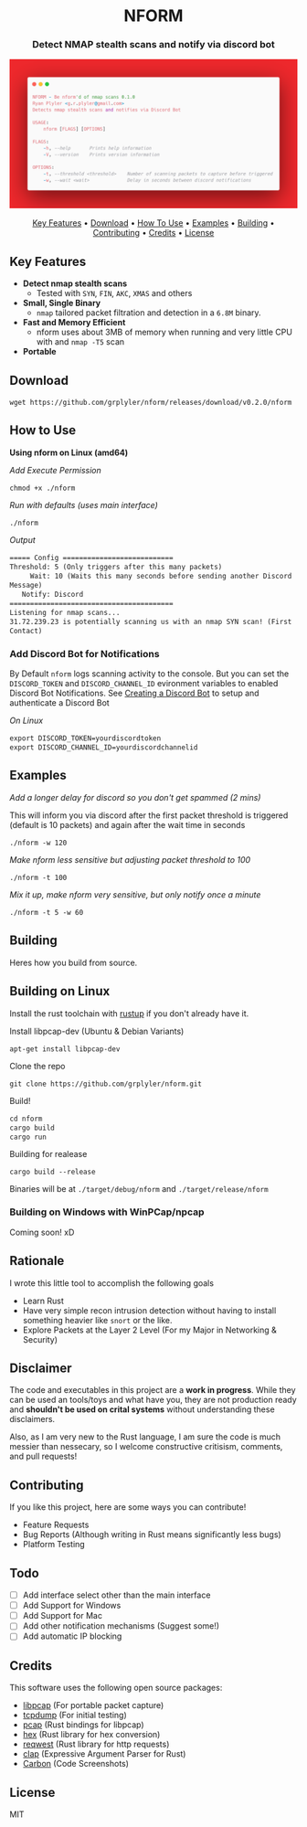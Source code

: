 
<h1 align="center">
  NFORM
</h1>

<h3 align="center">Detect NMAP stealth scans and notify via discord bot</h3>

![](carbon.png)

<p align="center">
  <a href="#key-features">Key Features</a> •
  <a href="#download">Download</a> •
  <a href="#how-to-use">How To Use</a> •
  <a href="#examples">Examples</a> •
  <a href="#building">Building</a> •
  <a href="#contributing">Contributing</a> •
  <a href="#credits">Credits</a> •
  <a href="#license">License</a>
</p>


## Key Features
* **Detect nmap stealth scans**
    * Tested with `SYN`, `FIN`, `AKC`, `XMAS` and others
* **Small, Single Binary**
    * `nmap` tailored packet filtration and detection in a `6.8M` binary.
* **Fast and Memory Efficient**
    * nform uses about 3MB of memory when running and very little CPU with and `nmap -T5` scan
* **Portable**


## Download

```
wget https://github.com/grplyler/nform/releases/download/v0.2.0/nform
```

## How to Use

**Using nform on Linux (amd64)**



*Add Execute Permission*
```
chmod +x ./nform
```

*Run with defaults (uses main interface)*
```
./nform
```

*Output*
```
===== Config ===========================
Threshold: 5 (Only triggers after this many packets)
     Wait: 10 (Waits this many seconds before sending another Discord Message)
   Notify: Discord
========================================
Listening for nmap scans...
31.72.239.23 is potentially scanning us with an nmap SYN scan! (First Contact)
```

### Add Discord Bot for Notifications

By Default `nform` logs scanning activity to the console. But you can set the `DISCORD_TOKEN` and `DISCORD_CHANNEL_ID` evironment variables to enabled Discord Bot Notifications. See [Creating a Discord Bot](https://www.sitepoint.com/discord-bot-node-js/) to setup and authenticate a Discord Bot


*On Linux*
```
export DISCORD_TOKEN=yourdiscordtoken
export DISCORD_CHANNEL_ID=yourdiscordchannelid
```

## Examples

*Add a longer delay for discord so you don't get spammed (2 mins)*

This will inform you via discord after the first packet threshold is triggered (default is 10 packets) and again after the wait time in seconds
```
./nform -w 120
```

*Make nform less sensitive but adjusting packet threshold to 100*
```
./nform -t 100
```

*Mix it up, make nform very sensitive, but only notify once a minute*
```
./nform -t 5 -w 60
```

## Building

Heres how you build from source.

## Building on Linux

Install the rust toolchain with [rustup](https://www.rust-lang.org/tools/install) if you don't already have it.

Install libpcap-dev (Ubuntu & Debian Variants)

```
apt-get install libpcap-dev
```

Clone the repo
```
git clone https://github.com/grplyler/nform.git
```

Build!
```
cd nform
cargo build
cargo run
```

Building for realease

```
cargo build --release
```

Binaries will be at `./target/debug/nform` and `./target/release/nform`

### Building on Windows with WinPCap/npcap

Coming soon! xD

## Rationale

I wrote this little tool to accomplish the following goals
* Learn Rust
* Have very simple recon intrusion detection without having to install something heavier like `snort` or the like.
* Explore Packets at the Layer 2 Level (For my Major in Networking & Security)

## Disclaimer

The code and executables in this project are a **work in progress**. While they can be used an tools/toys and what have you, they are not production ready and **shouldn't be used on crital systems** without understanding these disclaimers. 

Also, as I am very new to the Rust language, I am sure the code is much messier than nessecary, so I welcome constructive critisism, comments, and pull requests!

## Contributing

If you like this project, here are some ways you can contribute!

* Feature Requests
* Bug Reports (Although writing in Rust means significantly less bugs)
* Platform Testing

## Todo

* [ ] Add interface select other than the main interface
* [ ] Add Support for Windows
* [ ] Add Support for Mac 
* [ ] Add other notification mechanisms (Suggest some!)
* [ ] Add automatic IP blocking

## Credits

This software uses the following open source packages:

- [libpcap](https://nodejs.org/) (For portable packet capture)
- [tcpdump](https://www.tcpdump.org/) (For initial testing)
- [pcap](https://crates.io/crates/pcap) (Rust bindings for libpcap)
- [hex](https://crates.io/crates/hex) (Rust library for hex conversion)
- [reqwest](https://crates.io/crates/reqwest) (Rust library for http requests)
- [clap](https://crates.io/crates/clap) (Expressive Argument Parser for Rust)
- [Carbon](http://carbon.now.sh) (Code Screenshots)

## License

MIT




